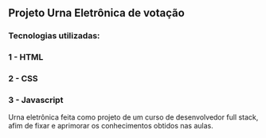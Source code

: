 ## Projeto Urna Eletrônica de votação

### Tecnologias utilizadas:
### 1 - HTML
### 2 - CSS
### 3 - Javascript

Urna eletrônica feita como projeto de um curso de desenvolvedor full stack, afim de fixar e aprimorar os conhecimentos obtidos nas aulas.
